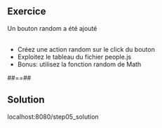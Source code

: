 <!-- .slide: class="sfeir-bg-pink exercice" -->
## Exercice
<span>Un bouton random a été ajouté</span><br><br>
<ul>
    <li>Créez une action random sur le click du bouton</li>
    <li>Exploitez le tableau du fichier people.js</li>
    <li>Bonus: utilisez la fonction random de Math </li>
</ul>

##==##

<!-- .slide: class="sfeir-bg-blue exercice" -->
## Solution
<span class="full-center">localhost:8080/step05_solution</span>
